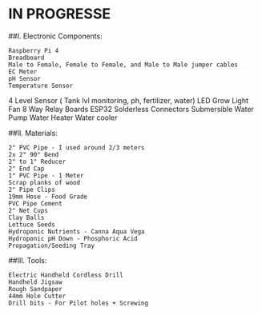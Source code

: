 # IN PROGRESSE


##I.  Electronic Components:

    Raspberry Pi 4
    Breadboard
    Male to Female, Female to Female, and Male to Male jumper cables
    EC Meter
    pH Sensor
    Temperature Sensor
4   Level Sensor ( Tank lvl monitoring, ph, fertilizer, water)
    LED Grow Light
    Fan
    8 Way Relay Boards
    ESP32
    Solderless Connectors
    Submersible Water Pump
    Water Heater
    Water cooler
    
   
##II. Materials:

    2" PVC Pipe - I used around 2/3 meters
    2x 2" 90° Bend
    2" to 1" Reducer
    2" End Cap
    1" PVC Pipe - 1 Meter
    Scrap planks of wood
    2" Pipe Clips
    19mm Hose - Food Grade
    PVC Pipe Cement
    2" Net Cups
    Clay Balls
    Lettuce Seeds
    Hydroponic Nutrients - Canna Aqua Vega
    Hydroponic pH Down - Phosphoric Acid
    Propagation/Seeding Tray

##III. Tools:

    Electric Handheld Cordless Drill
    Handheld Jigsaw
    Rough Sandpaper
    44mm Hole Cutter
    Drill bits - For Pilot holes + Screwing
